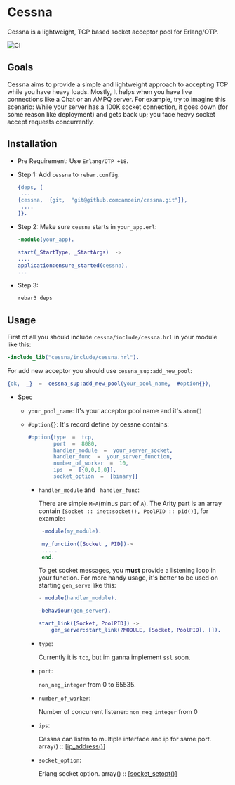 # Cessna

Cessna is a lightweight, TCP based socket acceptor pool for Erlang/OTP.

![CI](https://github.com/amoein/cessna/actions/workflows/ci.yaml/badge.svg)

## Goals

Cessna aims to provide a simple and lightweight approach to accepting TCP while you have heavy loads.
Mostly, It helps when you have live connections like a Chat or an AMPQ server. 
For example, try to imagine this scenario:
While your server has a 100K socket connection, it goes down (for some reason like deployment) and gets back up; you face heavy socket accept requests concurrently.

## Installation
- Pre Requirement:
    Use `Erlang/OTP +18`.

- Step 1: 
    Add `cessna` to `rebar.config`.
    ```erlang
    {deps, [
     ....
    {cessna,  {git,  "git@github.com:amoein/cessna.git"}},
     ....
    ]}.
     ```   
     
- Step 2:
    Make sure `cessna` starts in `your_app.erl`:
    ```erlang
    -module(your_app).
    
    start(_StartType, _StartArgs)  ->
    ....
    application:ensure_started(cessna),
    ...
    ```
    
- Step 3:

    ```bash
    rebar3 deps
    ```
    
## Usage

First of all you should include `cessna/include/cessna.hrl` in your module like this:

```erlang
-include_lib("cessna/include/cessna.hrl").
```

For add new acceptor you should use `cessna_sup:add_new_pool`:

```erlang
{ok,  _}  =  cessna_sup:add_new_pool(your_pool_name,  #option{}),
````
- Spec

    - `your_pool_name`:
        It's your acceptor pool name and it's `atom()`
        
    - `#option{}`:
       It's record define by cessne contains:
       ```erlang
       #option{type  =  tcp,
               port  =  8080,
               handler_module  =  your_server_socket,
               handler_func  =  your_server_function,
               number_of_worker  =  10,
               ips  =  [{0,0,0,0}],
               socket_option  =  [binary]}
       ```        

        - `handler_module` and ` handler_func`:

            There are simple `MFA`(minus part of `A`). The Arity part is an array contain `[Socket :: inet:socket(), PoolPID :: pid()]`, for example:
            ```erlang    
             -module(my_module).

             my_function([Socket , PID])->
             .....
             end.
            ```   
            To get socket messages, you **must** provide a listening loop in your function.
            For more handy usage, it's better to be used on starting `gen_serve` like this:
            ```erlang
            - module(handler_module).
            
            -behaviour(gen_server).

            start_link([Socket, PoolPID]) ->
                gen_server:start_link(?MODULE, [Socket, PoolPID], []).
            ```    


        - `type`:

            Currently it is `tcp`, but im ganna implement `ssl` soon.

        - `port`:

            `non_neg_integer` from 0 to 65535.

        - `number_of_worker`:

            Number of concurrent listener: `non_neg_integer` from 0

        - `ips`:

            Cessna can listen to multiple interface and ip for same port. array() ::
            [[ip_address()](https://www.erlang.org/doc/man/inet.html#type-ip_address)]

        - `socket_option`:

            Erlang socket option. array() ::
            [[socket_setopt()](https://www.erlang.org/doc/man/inet.html#type-socket_setopt)]
